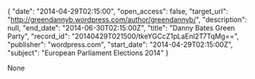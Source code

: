 {
  "date": "2014-04-29T02:15:00", 
  "open_access": false, 
  "target_url": "http://greendannyb.wordpress.com/author/greendannyb/", 
  "description": null, 
  "end_date": "2014-06-30T02:15:00Z", 
  "title": "Danny Bates Green Party", 
  "record_id": "20140429T021500/tkeYGCcZ1pLaEnl2T7TqMg==", 
  "publisher": "wordpress.com", 
  "start_date": "2014-04-29T02:15:00Z", 
  "subject": "European Parliament Elections 2014"
}

None